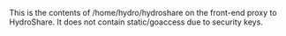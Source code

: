 This is the contents of /home/hydro/hydroshare on the front-end proxy to HydroShare. 
It does not contain static/goaccess due to security keys. 

